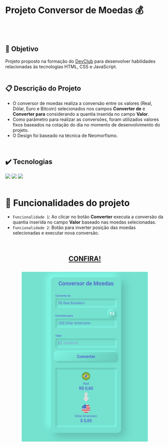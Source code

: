 # Projeto Conversor de Moedas :moneybag:
<br>
<br>

##  :dart: Objetivo
Projeto proposto na formação do [DevClub](https://rodolfomori.com.br/devclub) para desenvolver habilidades relacionadas às tecnologias HTML, CSS e JavaScript.
<br>
<br>

## :clipboard: Descrição do Projeto
- O conversor de moedas realiza a conversão entre os valores (Real, Dólar, Euro e Bitcoin) selecionados nos campos **Converter de** e **Converter para** considerando a quantia inserida no campo **Valor**.
- Como parâmetro para realizar as conversões, foram utilizados valores fixos baseados na cotação do dia no momento de desenvolvimento do projeto.
- O Design foi baseado na técnica de Neomorfismo.
<br>

## :heavy_check_mark: Tecnologias
<span>
<img src="https://img.shields.io/badge/HTML5-E34F26?style=for-the-badge&logo=html5&logoColor=white"/>
<img src="https://img.shields.io/badge/CSS3-1572B6?style=for-the-badge&logo=css3&logoColor=white"/>
<img src="https://img.shields.io/badge/JavaScript-F7DF1E?style=for-the-badge&logo=javascript&logoColor=black"/>
</span>
<br>
<br>


# :hammer: Funcionalidades do projeto
- `Funcionalidade 1`: Ao clicar no botão **Converter** executa a conversão da quantia inserida no campo **Valor** baseado nas moedas selecionadas.
- `Funcionalidade 2`: Botão para inverter posição das moedas selecionadas e executar nova conversão.
<br>
<h2 align="center"><a href="https://alanteixeira88.github.io/Projeto-Conversor-De-Moedas/">CONFIRA!</a></h2>
<h2 align="center">
<img src="https://github.com/AlanTeixeira88/Projeto-Conversor-De-Moedas/blob/master/Assets/gif.gif?raw=true" width="400px" />
</h2>

